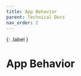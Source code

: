 ```yaml
---
title: App Behavior
parent: Technical Docs
nav_order: 2
---
```


{: .label }


# App Behavior

